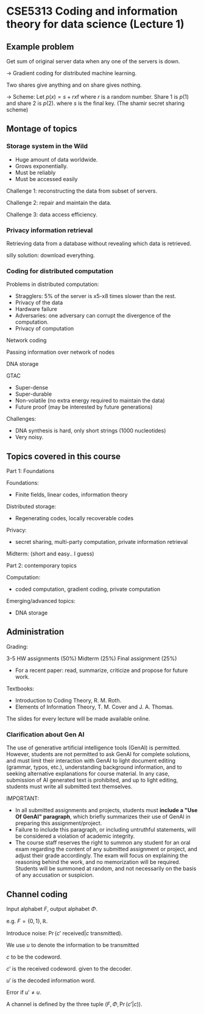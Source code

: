 # CSE5313 Coding and information theory for data science (Lecture 1)

## Example problem

Get sum of original server data when any one of the servers is down.

-> Gradient coding for distributed machine learning.

Two shares give anything and on share gives nothing.

-> Scheme: Let $p(x)=s+rx$f where $r$ is a random number. Share 1 is $p(1)$ and share 2 is $p(2)$. where $s$ is the final key. (The shamir secret sharing scheme)

## Montage of topics

### Storage system in the Wild

- Huge amount of data worldwide.
- Grows exponentially.
- Must be reliably
- Must be accessed easily

Challenge 1: reconstructing the data from subset of servers.

Challenge 2: repair and maintain the data.

Challenge 3: data access efficiency.

### Privacy information retrieval

Retrieving data from a database without revealing which data is retrieved.

silly solution: download everything.

### Coding for distributed computation

Problems in distributed computation:

- Stragglers: 5% of the server is x5-x8 times slower than the rest.
- Privacy of the data
- Hardware failure
- Adversaries: one adversary can corrupt the divergence of the computation.
- Privacy of computation

Network coding

Passing information over network of nodes

DNA storage

GTAC

- Super-dense
- Super-durable
- Non-volatile (no extra energy required to maintain the data)
- Future proof (may be interested by future generations)

Challenges:

- DNA synthesis is hard, only short strings (1000 nucleotides)
- Very noisy.

## Topics covered in this course

Part 1: Foundations

Foundations:

- Finite fields, linear codes, information theory

Distributed storage:

- Regenerating codes, locally recoverable codes

Privacy:

- secret sharing, multi-party computation, private information retrieval

Midterm: (short and easy.. I guess)

Part 2: contemporary topics

Computation:

- coded computation, gradient coding, private computation

Emerging/advanced topics:

- DNA storage

## Administration

Grading:

3-5 HW assignments (50%)
Midterm (25%)
Final assignment (25%)

- For a recent paper: read, summarize, criticize and propose for future work.

Textbooks:

- Introduction to Coding Theory, R. M. Roth.
- Elements of Information Theory, T. M. Cover and J. A. Thomas.

The slides for every lecture will be made available online.

### Clarification about Gen AI

The use of generative artificial intelligence tools (GenAI) is permitted. However, students are
not permitted to ask GenAI for complete solutions, and must limit their interaction with GenAI
to light document editing (grammar, typos, etc.), understanding background information, and to
seeking alternative explanations for course material. In any case, submission of AI generated
text is prohibited, and up to light editing, students must write all submitted text themselves.

IMPORTANT:

- In all submitted assignments and projects, students must **include a "Use Of GenAI" paragraph**, which briefly summarizes their use of GenAI in preparing this assignment/project.
- Failure to include this paragraph, or including untruthful statements, will be considered a violation of academic integrity.
- The course staff reserves the right to summon any student for an oral exam regarding the content of any submitted assignment or project, and adjust their grade accordingly. The exam will focus on explaining the reasoning behind the work, and no memorization will be required. Students will be summoned at random, and not necessarily on the basis of any accusation or suspicion.

## Channel coding

Input alphabet $F$, output alphabet $\Phi$.

e.g. $F=\{0,1\},\mathbb{R}$.

Introduce noise: $\operatorname{Pr}(c'\text{ received}|c\text{ transmitted})$.

We use $u$ to denote the information to be transmitted

$c$ to be the codeword.

$c'$ is the received codeword. given to the decoder.

$u'$ is the decoded information word.

Error if $u' \neq u$.

A channel is defined by the three tuple $(F, \Phi, \operatorname{Pr}(c'|c))$.

